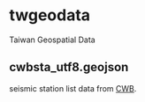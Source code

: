 # twgeodata
Taiwan Geospatial Data

## cwbsta_utf8.geojson
seismic station list data from [CWB](https://www.cwb.gov.tw).
